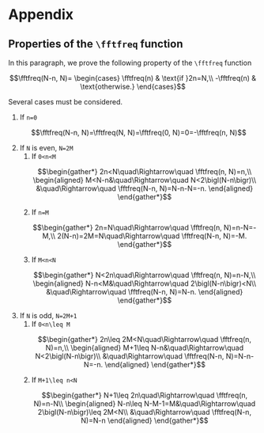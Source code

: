 # Appendix

## Properties of the ``\fftfreq`` function

In this paragraph, we prove the following property of the ``\fftfreq``
function

```math
\fftfreq(N-n, N)=
\begin{cases}
\fftfreq(n) & \text{if }2n=N,\\
-\fftfreq(n) & \text{otherwise.}
\end{cases}
```

Several cases must be considered.

1. If ``n=0``
   ```math
   \fftfreq(N-n, N)=\fftfreq(N, N)=\fftfreq(0, N)=0=-\fftfreq(n, N)
   ```
2. If ``N`` is even, ``N=2M``
   1. If ``0<n<M``
      ```math
      \begin{gather*}
      2n<N\quad\Rightarrow\quad \fftfreq(n, N)=n,\\
      \begin{aligned}
      M<N-n&\quad\Rightarrow\quad N<2\bigl(N-n\bigr)\\
      &\quad\Rightarrow\quad \fftfreq(N-n, N)=N-n-N=-n.
      \end{aligned}
      \end{gather*}
      ```
   2. If ``n=M``
      ```math
      \begin{gather*}
      2n=N\quad\Rightarrow\quad \fftfreq(n, N)=n-N=-M,\\
      2(N-n)=2M=N\quad\Rightarrow\quad \fftfreq(N-n, N)=-M.
      \end{gather*}
      ```
   3. If ``M<n<N``
      ```math
      \begin{gather*}
      N<2n\quad\Rightarrow\quad \fftfreq(n, N)=n-N,\\
      \begin{aligned}
      N-n<M&\quad\Rightarrow\quad 2\bigl(N-n\bigr)<N\\
      &\quad\Rightarrow\quad \fftfreq(N-n, N)=N-n.
      \end{aligned}
      \end{gather*}
      ```
3. If ``N`` is odd, ``N=2M+1``
   1. If ``0<n\leq M``
      ```math
      \begin{gather*}
      2n\leq 2M<N\quad\Rightarrow\quad \fftfreq(n, N)=n,\\
      \begin{aligned}
      M+1\leq N-n&\quad\Rightarrow\quad N<2\bigl(N-n\bigr)\\
      &\quad\Rightarrow\quad \fftfreq(N-n, N)=N-n-N=-n.
      \end{aligned}
      \end{gather*}
      ```
   2. If ``M+1\leq n<N``
      ```math
      \begin{gather*}
      N+1\leq 2n\quad\Rightarrow\quad \fftfreq(n, N)=n-N\\
      \begin{aligned}
      N-n\leq N-M-1=M&\quad\Rightarrow\quad 2\bigl(N-n\bigr)\leq 2M<N\\
      &\quad\Rightarrow\quad \fftfreq(N-n, N)=N-n
      \end{aligned}
      \end{gather*}
      ```
